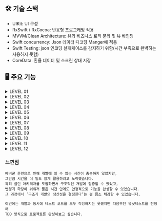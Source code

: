 ## 🛠 기술 스택
- UIKit: UI 구성
- RxSwift / RxCocoa: 반응형 프로그래밍 적용
- MVVM/Clean Architecture: 뷰와 비즈니스 로직 분리 및 뷰 바인딩
- Swift concurrency: Json 데이터 디코딩 Manger에 적용
- Swift Testing: json 인코딩 실패케이스를 감지하기 위함(시간 부족으로 완벽히는 사용하지 못함)
- CoreData: 환율 데이터 및 스크린 상태 저장


## 🖥 주요 기능


<details>
<summary>LEVEL 01</summary>
<div markdown="1">

### Level 1 - 메인 UI 기초 작업 + 데이터 불러오기
- API Manager를 구현하고, 초기 설정을 중심으로 구현했습니다.
- Model을 선언에 디코딩 용이한 환경을 확립했습니다.
- 네트워크 요청 실패를 대비해 DataError타입을 선언했습니다.
- RxSwift의 State-Action구조로 ViewModel을 설계 했습니다.
- 바인딩 시 이벤트에 따른 액션을 ViewModel로 방출하고 액션에 따른 이벤트를 처리해 Model을 업데이트하는 단방향 흐름을 구현했습니다.



</div>
</details>

<details>
<summary>LEVEL 02</summary>
<div markdown="1">

### Level 2 - 메인 화면 구성 
- 요구사항에 따라 컴포넌트 선언과 레이아웃 배치를 진행했습니다.

트러블 슈팅
- 실수로 검색바보다 테이블 뷰를 먼저 추가해 테이블 뷰를 스크롤 할 때 네비게이션바도 같이 스크롤 되는 문제가 생김
- View Debugger (Debug View Hierarchy)로 확인해본 결과 계층적인 문제가 없었음
- UIView에 테이블뷰를 addSubView로 추가하면 iOS 시스템에서 스크롤이 가능한 객체를 인식해 네비게이션 바도 스크롤 타입에 맞게 모드가 변하는 문제로 예상했음
- 결과적으로는 view에 addSubView를 할 때 검색바를 추가하고 테이블뷰를 추가하는 과정을 거쳐 해결함


</div>
</details>

</div>
</details>

<details>
<summary>LEVEL 03</summary>
<div markdown="1">

### Level 3 - 필터링 기능 구현
- 텍스트 입력을 감지해 액션을 방출하는 케이스를 추가했습니다.



</div>
</details>

<details>
<summary>LEVEL 04</summary>
<div markdown="1">

### Level 4 - 환율 계산기로 이동
- 요구사항에 맞게 환율 계산기 버튼을 구현했습니다.
- 각 cell의 데이터를 새로운 ViewController로 넘겨 초기화하는 방식을 사용했습니다.


</div>
</details>

<details>
<summary>LEVEL 05</summary>
<div markdown="1">

### Level 5 - 입력한 금액 실시간 반영
- 새로운 CalculateViewModel을 구현해 ViewController와 1:1 관계를 가지도록 설계했습니다.
- 입력한 데이터로 계산을 진행하는 비즈니스 로직을 구현하고 MainViewModel과 동일하게 단방향 흐름을 지키도록 설계했습니다.


</div>
</details>


<details>
<summary>LEVEL 06</summary>

### Level 6 - MVVM 패턴을 도입하여 View와 로직을 분리
- 이미 MVVM 구조가 잘 정립되어 있어, 별도의 수정 없이 주석만 추가하여 각 역할을 명확히 표시했습니다.

</details>

<details>
<summary>LEVEL 07</summary>

### Level 7 - 즐겨찾기 기능 상단 고정
- 북마크 버튼을 터치하면 이벤트가 발생하여 새로운 CoreData Entity를 저장하고, 최신 데이터를 다시 리스트업합니다.
- `PersistentManager`를 구현하여 NSPersistentContainer 및 context를 정의했습니다.
- CoreData의 CRUD 기능은 다음과 같이 구성했습니다:
  - 전체 환율 항목 fetch
  - 특정 항목 fetch
  - 항목 수정 (ex. 북마크 상태 변경)
  - 새 항목 저장
- 추후 요구사항을 고려하여 환율 전체 데이터를 CoreData에 캐싱할 수 있도록 설계했습니다.

</details>

<details>
<summary>LEVEL 08</summary>

### Level 8 - 상승 🔼 하락 🔽  여부 표시
- UserDefaults를 사용해 마지막 업데이트 날짜를 저장하고, 날짜 변경을 감지하면 캐싱된 데이터와 새 데이터의 차이를 계산합니다.
- CoreData 내 DTO와 앱 내부에서 사용할 Entity(Model)를 명확히 분리했습니다 (용도와 컨텍스트 관리 목적).
- 전날 데이터와 새로 받아온 데이터를 비교하여 차이를 계산하고, rate 변화량을 저장했습니다.
- 특정 셀에 표시되는 아이콘은 `rateOfChange`가 ±0.01 이상인 경우에만 노출되도록 구현했습니다.

</details>

<details>
<summary>LEVEL 09</summary>

### Level 9 - 다크모드 구현
- 요구사항에 따른 색상 코드를 `Assets`에 등록했습니다.
- 각 색상은 코드에서 재사용할 수 있도록 `UIColor` 또는 `Color` extension으로 분리하여 정의했습니다.
- 이를 통해 UI 컴포넌트에서 일관된 방식으로 색상을 사용할 수 있도록 했습니다.

</details>

<details>
<summary>LEVEL 10</summary>

### Level 10 - 앱 상태 저장 및 복원 
- 셀 터치 시 혹은 앱이 백그라운드로 진입할 때 해당 상태를 CoreData에 저장합니다.
- 기존 환율 데이터의 CRUD와는 분리하여 `LastScreen` 전용 Entity로 관리했습니다.
- 화면 상태(`.list`, `.calculator`)와 관련된 통화 ID를 함께 저장하고, 앱 실행 시 `SceneDelegate`에서 불러와 복원하도록 구성했습니다.

</details>

<details>
<summary>LEVEL 11</summary>

### Level 11 -  메모리 이슈 디버깅 및 개선 경험 문서화
- Instruments의 `Profile > Leaks`를 통해 메모리 누수를 점검했고, 누수는 검출되지 않았습니다.
- RxSwift의 구독 클로저 내부에서 `self` 접근 시 `[weak self]`를 사용하여 순환 참조를 방지했습니다.
- CalcualterViewController가 push되었다 사라져도 메모리 leak은 발생하지 않았습니다.
- 한번 init된 ViewController와 ViewModel은 SceneDelegate에서 DiContainer로 생성된 인스턴스이기 때문에 사라지지 않는 것으로 예상하고 있습니다.
![스크린샷 2025-04-24 오후 10 12 09](https://github.com/user-attachments/assets/b2640fc6-42eb-4050-8bfb-9af8642ba1c8)

</details>

<details>
<summary>LEVEL 12</summary>

### Level 12 -  Clean Architecture 적용
- 클린 아키텍처 구조를 학습한 뒤 실제 프로젝트에 적용했습니다.
- 전체 구조는 다음과 같습니다

```
project-exchange-rate-calculator/
├── project-exchange-rate-calculator/
│   ├── Assets.xcassets/
│   │   └── ... (이미지 및 색상 리소스)
│   ├── Base.lproj/
│   │   └── LaunchScreen.storyboard
│   ├── Core/
│   │   ├── CoreData/
│   │   │   ├── CoreDataStack.swift
│   │   │   └── ... (코어데이터 관련 파일)
│   │   ├── Extension/
│   │   │   └── ... (확장 기능 파일)
│   │   ├── Manager/
│   │   │   └── UserDefaultManager.swift
│   │   └── Network/
│   │       └── ... (네트워크 관련 파일)
│   ├── Domain/
│   │   ├── Entity/
│   │   │   └── ExchangeRateModel.swift
│   │   ├── Repository/
│   │   │   └── ExchangeRateRepository.swift
│   │   └── UseCase/
│   │       └── FetchAPIExchangeRateUseCase.swift
│   ├── Presentation/
│   │   ├── Main/
│   │   │   ├── MainViewController.swift
│   │   │   └── MainViewModel.swift
│   │   └── ... (기타 프레젠테이션 계층 파일)
│   ├── Resources/
│   │   └── ... (리소스 파일)
│   ├── Supporting Files/
│   │   ├── Info.plist
│   │   └── ... (지원 파일)
│   └── project-exchange-rate-calculator.xcodeproj/
│       └── ... (Xcode 프로젝트 파일)
```

</details>

### 느낀점

```
예비군 훈련으로 인해 개발에 쓸 수 있는 시간이 충분하지 않았지만,
그만큼 시간을 더 밀도 있게 활용하려고 노력했습니다.
특히 클린 아키텍처를 도입하면서 구조적인 개발에 집중할 수 있었고,
변경과 확장이 쉬워져 짧은 시간 안에도 안정적으로 기능을 완성할 수 있었습니다.
그 과정에서 ‘구조가 개발의 생산성을 결정한다’는 걸 몸소 체감할 수 있었습니다.

이번에는 개발과 동시에 테스트 코드를 모두 작성하지는 못했지만 다음부턴 유닛테스트를 진행해
TDD 방식으로 프로젝트를 완성해보고 싶습니다.
```

